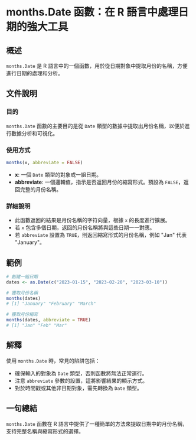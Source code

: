 <!--
Meta Description: # months.Date 函數：在 R 語言中處理日期的強大工具 ## 概述 `months.Date` 是 R 語言中的一個函數，用於從日期對象中提取月份的名稱，方便進行日期的處理和分析。 ## 文件說明 ### 目的 `months.Date` 函數的主要目的是從 `Date` 類型的數據中提...
Meta Keywords: date, months, abbreviate, dates, 2023
-->

# months.Date 函數：在 R 語言中處理日期的強大工具

## 概述
`months.Date` 是 R 語言中的一個函數，用於從日期對象中提取月份的名稱，方便進行日期的處理和分析。

## 文件說明
### 目的
`months.Date` 函數的主要目的是從 `Date` 類型的數據中提取出月份名稱，以便於進行數據分析和可視化。

### 使用方式
```R
months(x, abbreviate = FALSE)
```
- **x**: 一個 `Date` 類型的對象或一組日期。
- **abbreviate**: 一個邏輯值，指示是否返回月份的縮寫形式。預設為 `FALSE`，返回完整的月份名稱。

### 詳細說明
- 此函數返回的結果是月份名稱的字符向量，根據 `x` 的長度進行擴展。
- 若 `x` 包含多個日期，返回的月份名稱將與這些日期一一對應。
- 若 `abbreviate` 設置為 `TRUE`，則返回縮寫形式的月份名稱，例如 "Jan" 代表 "January"。

## 範例
```R
# 創建一組日期
dates <- as.Date(c("2023-01-15", "2023-02-20", "2023-03-10"))

# 獲取月份名稱
months(dates)
# [1] "January" "February" "March"

# 獲取月份縮寫
months(dates, abbreviate = TRUE)
# [1] "Jan" "Feb" "Mar"
```

## 解釋
使用 `months.Date` 時，常見的陷阱包括：
- 確保輸入的對象為 `Date` 類型，否則函數將無法正常運行。
- 注意 `abbreviate` 參數的設置，這將影響結果的顯示方式。
- 對於時間戳或其他非日期對象，需先轉換為 `Date` 類型。

## 一句總結
`months.Date` 函數在 R 語言中提供了一種簡單的方法來提取日期中的月份名稱，支持完整名稱與縮寫形式的選擇。